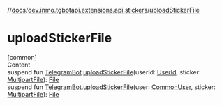 //[docs](../../index.md)/[dev.inmo.tgbotapi.extensions.api.stickers](index.md)/[uploadStickerFile](upload-sticker-file.md)



# uploadStickerFile  
[common]  
Content  
suspend fun [TelegramBot](../dev.inmo.tgbotapi.bot/index.md#%5Bdev.inmo.tgbotapi.bot%2FTelegramBot%2F%2F%2FPointingToDeclaration%2F%5D%2FClasslikes%2F625018081).[uploadStickerFile](upload-sticker-file.md)(userId: [UserId](../dev.inmo.tgbotapi.types/index.md#%5Bdev.inmo.tgbotapi.types%2FUserId%2F%2F%2FPointingToDeclaration%2F%5D%2FClasslikes%2F625018081), sticker: [MultipartFile](../dev.inmo.tgbotapi.requests.abstracts/-multipart-file/index.md)): [File](../dev.inmo.tgbotapi.types.files/-file/index.md)  
suspend fun [TelegramBot](../dev.inmo.tgbotapi.bot/index.md#%5Bdev.inmo.tgbotapi.bot%2FTelegramBot%2F%2F%2FPointingToDeclaration%2F%5D%2FClasslikes%2F625018081).[uploadStickerFile](upload-sticker-file.md)(user: [CommonUser](../dev.inmo.tgbotapi.types/-common-user/index.md), sticker: [MultipartFile](../dev.inmo.tgbotapi.requests.abstracts/-multipart-file/index.md)): [File](../dev.inmo.tgbotapi.types.files/-file/index.md)  



